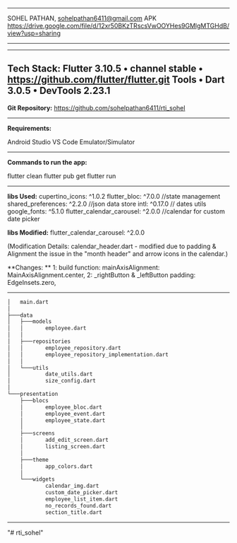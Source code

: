 **********
SOHEL PATHAN, sohelpathan6411@gmail.com
APK
https://drive.google.com/file/d/12xr50BKzTRscsVwOOYHes9GMlgMTGHdB/view?usp=sharing
**********

------------------------------------------------------------
**Tech Stack:**
Flutter 3.10.5 • channel stable • https://github.com/flutter/flutter.git
Tools • Dart 3.0.5 • DevTools 2.23.1
------------------------------------------------------------

**Git Repository:**
https://github.com/sohelpathan6411/rti_sohel

------------------------------------------------------------

**Requirements:**

Android Studio
VS Code
Emulator/Simulator

------------------------------------------------------------

**Commands to run the app:**

flutter clean
flutter pub get
flutter run   

------------------------------------------------------------

**libs Used:**
  cupertino_icons: ^1.0.2
  flutter_bloc: ^7.0.0  //state management
  shared_preferences: ^2.2.0  //json data store
  intl: ^0.17.0  // dates utils
  google_fonts: ^5.1.0
  flutter_calendar_carousel: ^2.0.0  //calendar for custom date picker
  
**libs Modified:**
  flutter_calendar_carousel: ^2.0.0
  
  (Modification Details:
  calendar_header.dart -  modified due to padding & Alignment 
  the issue in the "month header" and arrow icons in the calendar.)
 
  **Changes: **
  1: build function:
  mainAxisAlignment: MainAxisAlignment.center,
  2: _rightButton & _leftButton
  padding: EdgeInsets.zero,
  
------------------------------------------------------------  
  
``` bash
│   main.dart
│
├───data
│   ├───models
│   │       employee.dart
│   │
│   ├───repositories
│   │       employee_repository.dart
│   │       employee_repository_implementation.dart
│   │
│   └───utils
│           date_utils.dart
│           size_config.dart
│
└───presentation
    ├───blocs
    │       employee_bloc.dart
    │       employee_event.dart
    │       employee_state.dart
    │
    ├───screens
    │       add_edit_screen.dart
    │       listing_screen.dart
    │
    ├───theme
    │       app_colors.dart
    │
    └───widgets
            calendar_img.dart
            custom_date_picker.dart
            employee_list_item.dart
            no_records_found.dart
            section_title.dart
```
------------------------------------------------------------

"# rti_sohel" 
